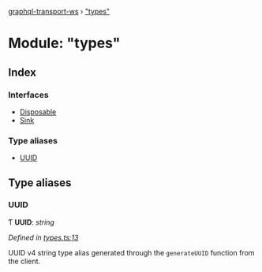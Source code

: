 [graphql-transport-ws](../README.md) › ["types"](_types_.md)

# Module: "types"

## Index

### Interfaces

* [Disposable](../interfaces/_types_.disposable.md)
* [Sink](../interfaces/_types_.sink.md)

### Type aliases

* [UUID](_types_.md#uuid)

## Type aliases

###  UUID

Ƭ **UUID**: *string*

*Defined in [types.ts:13](https://github.com/enisdenjo/graphql-transport-ws/blob/cf71465/src/types.ts#L13)*

UUID v4 string type alias generated through the
`generateUUID` function from the client.
